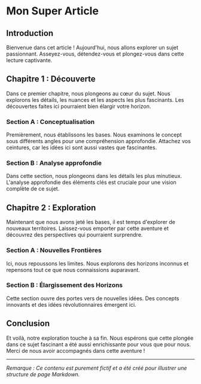 # Mon Super Article

## Introduction

Bienvenue dans cet article ! Aujourd'hui, nous allons explorer un sujet passionnant. Asseyez-vous, détendez-vous et plongez-vous dans cette lecture captivante.

## Chapitre 1 : Découverte

Dans ce premier chapitre, nous plongeons au cœur du sujet. Nous explorons les détails, les nuances et les aspects les plus fascinants. Les découvertes faites ici pourraient bien élargir votre horizon.

### Section A : Conceptualisation

Premièrement, nous établissons les bases. Nous examinons le concept sous différents angles pour une compréhension approfondie. Attachez vos ceintures, car les idées ici sont aussi vastes que fascinantes.

### Section B : Analyse approfondie

Dans cette section, nous plongeons dans les détails les plus minutieux. L'analyse approfondie des éléments clés est cruciale pour une vision complète de ce sujet.

## Chapitre 2 : Exploration

Maintenant que nous avons jeté les bases, il est temps d'explorer de nouveaux territoires. Laissez-vous emporter par cette aventure et découvrez des perspectives qui pourraient surprendre.

### Section A : Nouvelles Frontières

Ici, nous repoussons les limites. Nous explorons des horizons inconnus et repensons tout ce que nous connaissions auparavant.

### Section B : Élargissement des Horizons

Cette section ouvre des portes vers de nouvelles idées. Des concepts innovants et des idées révolutionnaires émergent ici.

## Conclusion

Et voilà, notre exploration touche à sa fin. Nous espérons que cette plongée dans ce sujet fascinant a été aussi enrichissante pour vous que pour nous. Merci de nous avoir accompagnés dans cette aventure !

---

*Remarque : Ce contenu est purement fictif et a été créé pour illustrer une structure de page Markdown.* 




















































</section>

</article>



